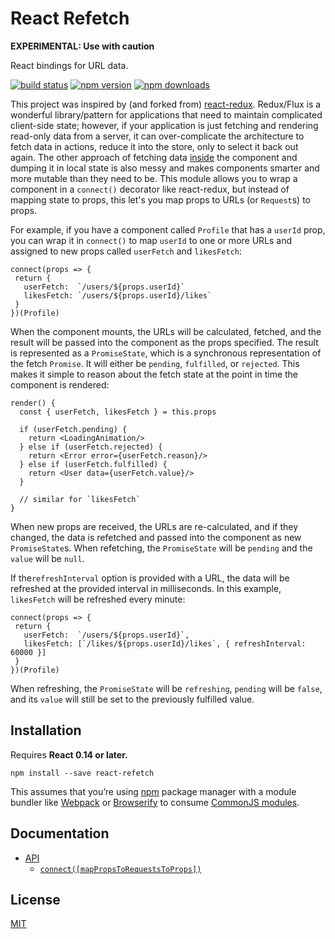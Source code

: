 React Refetch
=========================

**EXPERIMENTAL: Use with caution**

React bindings for URL data. 

[![build status](https://img.shields.io/travis/heroku/react-refetch/master.svg?style=flat-square)](https://travis-ci.org/heroku/react-refetch) [![npm version](https://img.shields.io/npm/v/react-refetch.svg?style=flat-square)](https://www.npmjs.com/package/react-refetch)
[![npm downloads](https://img.shields.io/npm/dm/react-refetch.svg?style=flat-square)](https://www.npmjs.com/package/react-refetch)

This project was inspired by (and forked from) [react-redux](https://github.com/rackt/react-redux). Redux/Flux is a wonderful library/pattern for applications that need to maintain complicated client-side state; however, if your application is just fetching and rendering read-only data from a server, it can over-complicate the architecture to fetch data in actions, reduce it into the store, only to select it back out again. The other approach of fetching data [inside](https://facebook.github.io/react/tips/initial-ajax.html) the component and dumping it in local state is also messy and makes components smarter and more mutable than they need to be. This module allows you to wrap a component in a `connect()` decorator like react-redux, but instead of mapping state to props, this let's you map props to URLs (or `Request`s) to props. 

For example, if you have a component called `Profile` that has a `userId` prop, you can wrap it in `connect()` to map `userId` to one or more URLs and assigned to new props called `userFetch` and `likesFetch`:

    connect(props => {
     return {
       userFetch:  `/users/${props.userId}`
       likesFetch: `/users/${props.userId}/likes`
     }
    })(Profile)
 
When the component mounts, the URLs will be calculated, fetched, and the result will be passed into the component as the props specified. The result is represented as a `PromiseState`, which is a synchronous representation of the fetch `Promise`. It will either be `pending`, `fulfilled`, or `rejected`. This makes it simple to reason about the fetch state at the point in time the component is rendered:

    render() {
      const { userFetch, likesFetch } = this.props 
    
      if (userFetch.pending) {
        return <LoadingAnimation/>
      } else if (userFetch.rejected) {
        return <Error error={userFetch.reason}/>
      } else if (userFetch.fulfilled) {
        return <User data={userFetch.value}/>
      }
      
      // similar for `likesFetch`
    }

When new props are received, the URLs are re-calculated, and if they changed, the data is refetched and passed into the component as new `PromiseState`s. When refetching, the `PromiseState` will be `pending` and the `value` will be `null`.

If the`refreshInterval` option is provided with a URL, the data will be refreshed at the provided interval in milliseconds. 
In this example, `likesFetch` will be refreshed every minute:

    connect(props => {
     return {
       userFetch:  `/users/${props.userId}`,
       likesFetch: [`/likes/${props.userId}/likes`, { refreshInterval: 60000 }]
     }
    })(Profile)
 
When refreshing, the `PromiseState` will be `refreshing`, `pending` will be `false`, and its `value` will still be set to the previously fulfilled value.
 
## Installation

Requires **React 0.14 or later.**

```
npm install --save react-refetch
```

This assumes that you’re using [npm](http://npmjs.com/) package manager with a module bundler like [Webpack](http://webpack.github.io) or [Browserify](http://browserify.org/) to consume [CommonJS modules](http://webpack.github.io/docs/commonjs.html).

## Documentation

- [API](https://github.com/heroku/react-refetch/blob/master/docs/api.md)
    - [`connect([mapPropsToRequestsToProps])`](https://github.com/heroku/react-refetch/blob/master/docs/api.md#connectmappropstorequeststoprops)

## License

[MIT](https://github.com/heroku/react-refetch/blob/master/LICENSE.md)
